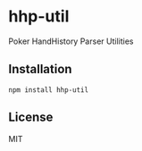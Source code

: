 # hhp-util

Poker HandHistory Parser Utilities

## Installation

    npm install hhp-util

## License

MIT

